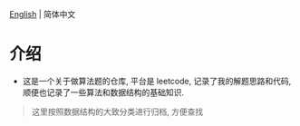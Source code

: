 [English](README.md) | 简体中文

# 介绍

* 这是一个关于做算法题的仓库, 平台是 leetcode, 记录了我的解题思路和代码, 顺便也记录了一些算法和数据结构的基础知识.

> 这里按照数据结构的大致分类进行归档, 方便查找
